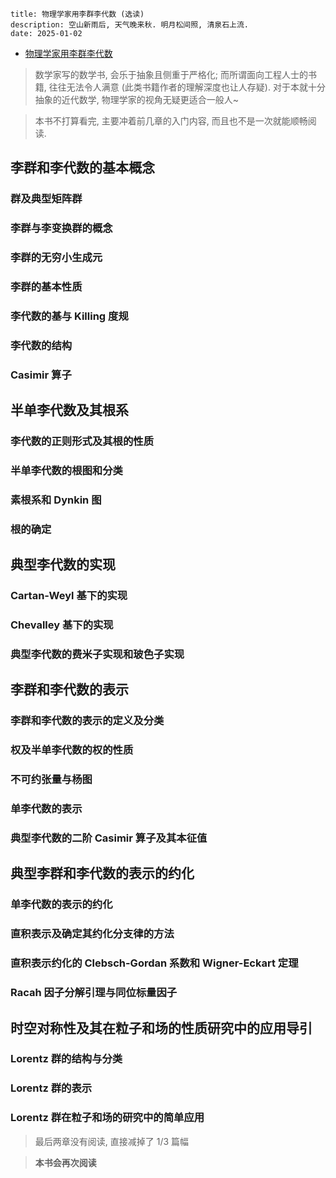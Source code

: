 ```
title: 物理学家用李群李代数 (选读)
description: 空山新雨后, 天气晚来秋. 明月松间照, 清泉石上流.
date: 2025-01-02
```

- [物理学家用李群李代数](https://book.douban.com/subject/36107107/)

> 数学家写的数学书, 会乐于抽象且侧重于严格化;
  而所谓面向工程人士的书籍, 往往无法令人满意
  (此类书籍作者的理解深度也让人存疑).
  对于本就十分抽象的近代数学,
  物理学家的视角无疑更适合一般人~

> 本书不打算看完, 主要冲着前几章的入门内容, 而且也不是一次就能顺畅阅读.

## 李群和李代数的基本概念

### 群及典型矩阵群

### 李群与李变换群的概念

### 李群的无穷小生成元

### 李群的基本性质

### 李代数的基与 Killing 度规

### 李代数的结构

### Casimir 算子

## 半单李代数及其根系

### 李代数的正则形式及其根的性质

### 半单李代数的根图和分类

### 素根系和 Dynkin 图

### 根的确定

## 典型李代数的实现

### Cartan-Weyl 基下的实现

### Chevalley 基下的实现

### 典型李代数的费米子实现和玻色子实现

## 李群和李代数的表示

### 李群和李代数的表示的定义及分类

### 权及半单李代数的权的性质

### 不可约张量与杨图

### 单李代数的表示

### 典型李代数的二阶 Casimir 算子及其本征值

## 典型李群和李代数的表示的约化

### 单李代数的表示的约化

### 直积表示及确定其约化分支律的方法

### 直积表示约化的 Clebsch-Gordan 系数和 Wigner-Eckart 定理

### Racah 因子分解引理与同位标量因子

## 时空对称性及其在粒子和场的性质研究中的应用导引

### Lorentz 群的结构与分类

### Lorentz 群的表示

### Lorentz 群在粒子和场的研究中的简单应用

> 最后两章没有阅读, 直接减掉了 1/3 篇幅

> __本书会再次阅读__
